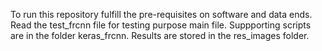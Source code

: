 To run this repository fulfill the pre-requisites on software and data ends.
Read the test_frcnn file for testing purpose main file.
Suppporting scripts are in the folder keras_frcnn.
Results are stored in the res_images folder.

